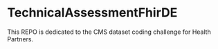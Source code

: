 # TechnicalAssessmentFhirDE
This REPO is dedicated to the CMS dataset coding challenge for Health Partners.
